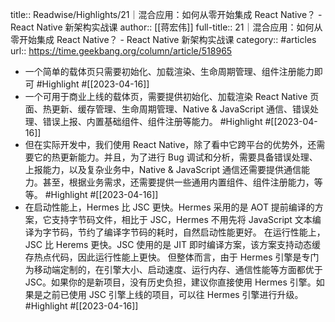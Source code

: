 title:: Readwise/Highlights/21｜混合应用：如何从零开始集成 React Native？ - React Native 新架构实战课
author:: [[蒋宏伟]]
full-title:: 21｜混合应用：如何从零开始集成 React Native？ - React Native 新架构实战课
category:: #articles
url:: https://time.geekbang.org/column/article/518965

- 一个简单的载体页只需要初始化、加载渲染、生命周期管理、组件注册能力即可 #Highlight #[[2023-04-16]]
- 一个可用于商业上线的载体页，需要提供初始化、加载渲染 React Native 页面、热更新、缓存管理、生命周期管理、Native & JavaScript 通信、错误处理、错误上报、内置基础组件、组件注册等能力。 #Highlight #[[2023-04-16]]
- 但在实际开发中，我们使用 React Native，除了看中它跨平台的优势外，还需要它的热更新能力。并且，为了进行 Bug 调试和分析，需要具备错误处理、上报能力，以及复杂业务中，Native & JavaScript 通信还需要提供通信能力。甚至，根据业务需求，还需要提供一些通用内置组件、组件注册能力，等等。 #Highlight #[[2023-04-16]]
- 在启动性能上，Hermes 比 JSC 更快。Hermes 采用的是 AOT 提前编译的方案，它支持字节码文件，相比于 JSC，Hermes 不用先将 JavaScript 文本编译为字节码，节约了编译字节码的耗时，自然启动性能更好。
  在运行性能上，JSC 比 Herems 更快。JSC 使用的是 JIT 即时编译方案，该方案支持动态缓存热点代码，因此运行性能上更快。
  但整体而言，由于 Hermes 引擎是专门为移动端定制的，在引擎大小、启动速度、运行内存、通信性能等方面都优于 JSC。如果你的是新项目，没有历史负担，建议你直接使用 Hermes 引擎。如果是之前已使用 JSC 引擎上线的项目，可以往 Hermes 引擎进行升级。 #Highlight #[[2023-04-16]]